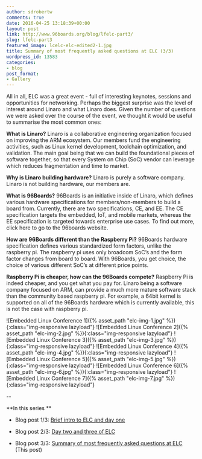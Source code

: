 ```yaml
---
author: sdrobertw
comments: true
date: 2016-04-25 13:18:39+00:00
layout: post
link: http://www.96boards.org/blog/lfelc-part3/
slug: lfelc-part3
featured_image: lcelc-elc-edited2-1.jpg
title: Summary of most frequently asked questions at ELC (3/3)
wordpress_id: 13583
categories:
- blog
post_format:
- Gallery
---
```


All in all, ELC was a great event - full of interesting keynotes, sessions and opportunities for networking. Perhaps the biggest surprise was the level of interest around Linaro and what Linaro does. Given the number of questions we were asked over the course of the event, we thought it would be useful to summarise the most common ones:

**What is Linaro?**
Linaro is a collaborative engineering organization focused on improving the ARM ecosystem. Our members fund the engineering activities, such as Linux kernel development, toolchain optimization, and validation. The main goal being that we can build the foundational pieces of software together, so that every System on Chip (SoC) vendor can leverage which reduces fragmentation and time to market.

**Why is Linaro building hardware?**
Linaro is purely a software company. Linaro is not building hardware, our members are.

**What is 96Boards?**
96Boards is an initiative inside of Linaro, which defines various hardware specifications for members/non-members to build a board from. Currently, there are two specifications, CE, and EE. The CE specification targets the embedded, IoT, and mobile markets, whereas the EE specification is targeted towards enterprise use cases. To find out more, click here to go to the 96boards website.

**How are 96Boards different than the Raspberry Pi?**
96Boards hardware specification defines various standardized form factors, unlike the raspberry pi. The raspberry pi uses only broadcom SoC’s and the form factor changes from board to board. With 96Boards, you get choice, the choice of various different SoC’s at different price points.

**Raspberry Pi is cheaper, how can the 96Boards compete?**
Raspberry Pi is indeed cheaper, and you get what you pay for. Linaro being a software company focused on ARM, can provide a much more mature software stack than the community based raspberry pi. For example, a 64bit kernel is supported on all of the 96Boards hardware which is currently available, this is not the case with raspberry pi.

![Embedded Linux Conference 1]({% asset_path "elc-img-1.jpg" %}){:class="img-responsive lazyload"}
![Embedded Linux Conference 2]({% asset_path "elc-img-2.jpg" %}){:class="img-responsive lazyload"}
![Embedded Linux Conference 3]({% asset_path "elc-img-3.jpg" %}){:class="img-responsive lazyload"}
![Embedded Linux Conference 4]({% asset_path "elc-img-4.jpg" %}){:class="img-responsive lazyload"}
![Embedded Linux Conference 5]({% asset_path "elc-img-5.jpg" %}){:class="img-responsive lazyload"}
![Embedded Linux Conference 6]({% asset_path "elc-img-6.jpg" %}){:class="img-responsive lazyload"}
![Embedded Linux Conference 7]({% asset_path "elc-img-7.jpg" %}){:class="img-responsive lazyload"}

--

**In this series **




  * Blog post 1/3: [Brief intro to ELC and day one](/blog/lfelc-part1/)


  * Blog post 2/3: [Day two and three of ELC](/blog/lfelc-part2/)


  * Blog post 3/3: [Summary of most frequently asked questions at ELC](/blog/lfelc-part3/) (This post)
